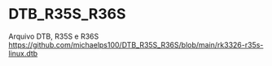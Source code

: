 # DTB_R35S_R36S
Arquivo DTB, R35S e R36S
https://github.com/michaelps100/DTB_R35S_R36S/blob/main/rk3326-r35s-linux.dtb
